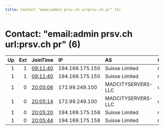 ```yaml
---
title: Contact "emailadmin prsv.ch urlprsv.ch pr" (6)
---
```


# Contact: "email:admin prsv.ch url:prsv.ch pr" (6)

|   Up |   Ext | JoinTime                                                                                              | IP              | AS                 | CC   |   ORp |   Dirp | OS    | Version   | Nickname   |   eFamMembers |
|-----:|------:|:------------------------------------------------------------------------------------------------------|:----------------|:-------------------|:-----|------:|-------:|:------|:----------|:-----------|--------------:|
|    1 |     1 | [09:11:40](https://nusenu.github.io/OrNetStats/w/relay/3962004FFAF57C38EF84C3F974CD21E03120F1BF.html) | 194.169.175.150 | Suisse Limited     | nl   |  9000 |      0 | Linux | 0.4.7.11  | prsv       |            66 |
|    1 |     1 | [09:11:40](https://nusenu.github.io/OrNetStats/w/relay/D88E0544DC2968A1DA693F031B546247E37604D2.html) | 194.169.175.150 | Suisse Limited     | nl   |  9100 |      0 | Linux | 0.4.7.11  | prsv       |            66 |
|    1 |     0 | [20:05:06](https://nusenu.github.io/OrNetStats/w/relay/EE8A3AD224CA97BB0C610CAEB96AC4AFF3B94969.html) | 172.99.249.100  | MADCITYSERVERS-LLC | us   |  9000 |      0 | Linux | 0.4.7.11  | prsv       |            66 |
|    1 |     0 | [20:05:14](https://nusenu.github.io/OrNetStats/w/relay/3B49072B0C7C33B2367E557390D46A281530A37F.html) | 172.99.249.100  | MADCITYSERVERS-LLC | us   |  9100 |      0 | Linux | 0.4.7.11  | prsv       |            66 |
|    1 |     0 | [20:05:20](https://nusenu.github.io/OrNetStats/w/relay/8FD344D37D74635FC76618517D09812E63590CEF.html) | 194.169.175.158 | Suisse Limited     | nl   |  9000 |      0 | Linux | 0.4.7.11  | prsv       |            66 |
|    1 |     0 | [20:05:44](https://nusenu.github.io/OrNetStats/w/relay/F681C4CB6E072FAB041F4F647DCB67285D87C101.html) | 194.169.175.158 | Suisse Limited     | nl   |  9100 |      0 | Linux | 0.4.7.11  | prsv       |            66 |
